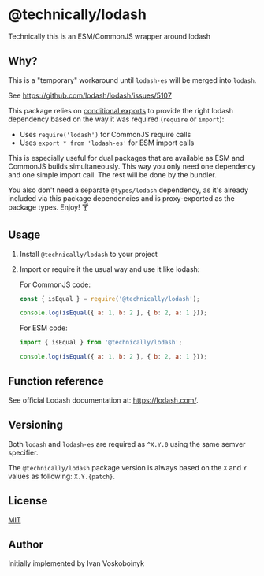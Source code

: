 # @technically/lodash

Technically this is an ESM/CommonJS wrapper around lodash

## Why?

This is a "temporary" workaround until `lodash-es` will be merged into `lodash`.

See https://github.com/lodash/lodash/issues/5107

This package relies on [conditional exports](https://nodejs.org/api/packages.html#conditional-exports) 
to provide the right lodash dependency based on the way it was required (`require` or `import`): 

- Uses `require('lodash')` for CommonJS require calls
- Uses `export * from 'lodash-es'` for ESM import calls

This is especially useful for dual packages that are available as ESM and CommonJS builds simultaneously.
This way you only need one dependency and one simple import call. The rest will be done by the bundler.

You also don't need a separate `@types/lodash` dependency, as it's already included via this package dependencies 
and is proxy-exported as the package types. Enjoy! :cocktail:

## Usage

1. Install `@technically/lodash` to your project
2. Import or require it the usual way and use it like lodash:

   For CommonJS code:

   ```js
   const { isEqual } = require('@technically/lodash');
   
   console.log(isEqual({ a: 1, b: 2 }, { b: 2, a: 1 }));
   ```
   
   For ESM code:

   ```js
   import { isEqual } from '@technically/lodash';
   
   console.log(isEqual({ a: 1, b: 2 }, { b: 2, a: 1 }));
   ```


## Function reference

See official Lodash documentation at: https://lodash.com/.


## Versioning 

Both `lodash` and `lodash-es` are required as `^X.Y.0` using the same semver specifier.

The `@technically/lodash` package version is always based on the `X` and `Y` values as following: `X.Y.{patch}`.


## License

[MIT](./LICENSE)


## Author

Initially implemented by Ivan Voskoboinyk 
